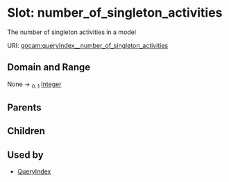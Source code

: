 
# Slot: number_of_singleton_activities

The number of singleton activities in a model

URI: [gocam:queryIndex__number_of_singleton_activities](https://w3id.org/gocam/queryIndex__number_of_singleton_activities)


## Domain and Range

None &#8594;  <sub>0..1</sub> [Integer](types/Integer.md)

## Parents


## Children


## Used by

 * [QueryIndex](QueryIndex.md)
